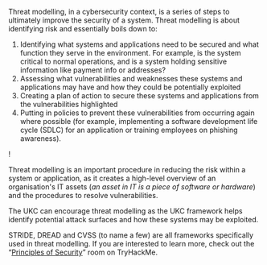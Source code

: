 Threat modelling, in a cybersecurity context, is a series of steps to ultimately improve the security of a system. Threat modelling is about identifying risk and essentially boils down to:

1. Identifying what systems and applications need to be secured and what function they serve in the environment. For example, is the system critical to normal operations, and is a system holding sensitive information like payment info or addresses?
2. Assessing what vulnerabilities and weaknesses these systems and applications may have and how they could be potentially exploited
3. Creating a plan of action to secure these systems and applications from the vulnerabilities highlighted
4. Putting in policies to prevent these vulnerabilities from occurring again where possible (for example, implementing a software development life cycle (SDLC) for an application or training employees on phishing awareness).

!  

Threat modelling is an important procedure in reducing the risk within a system or application, as it creates a high-level overview of an organisation's IT assets (_an asset in IT is a piece of software or hardware_) and the procedures to resolve vulnerabilities.

The UKC can encourage threat modelling as the UKC framework helps identify potential attack surfaces and how these systems may be exploited.  

STRIDE, DREAD and CVSS (to name a few) are all frameworks specifically used in threat modelling. If you are interested to learn more, check out the “[Principles of Security](https://tryhackme.com/room/principlesofsecurity)” room on TryHackMe.